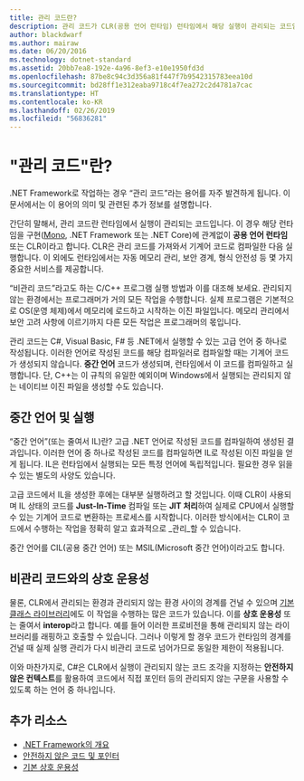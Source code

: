 ```yaml
---
title: 관리 코드란?
description: 관리 코드가 CLR(공용 언어 런타임) 런타임에서 해당 실행이 관리되는 코드임을 알아봅니다.
author: blackdwarf
ms.author: mairaw
ms.date: 06/20/2016
ms.technology: dotnet-standard
ms.assetid: 20bb7ea8-192e-4a96-8ef3-e10e1950fd3d
ms.openlocfilehash: 87be8c94c3d356a81f447f7b9542315783eea10d
ms.sourcegitcommit: bd28ff1e312eaba9718c4f7ea272c2d4781a7cac
ms.translationtype: HT
ms.contentlocale: ko-KR
ms.lasthandoff: 02/26/2019
ms.locfileid: "56836281"
---
```

# <a name="what-is-managed-code"></a>"관리 코드"란?

.NET Framework로 작업하는 경우 “관리 코드”라는 용어를 자주 발견하게 됩니다. 이 문서에서는 이 용어의 의미 및 관련된 추가 정보를 설명합니다.

간단히 말해서, 관리 코드란 런타임에서 실행이 관리되는 코드입니다. 이 경우 해당 런타임을 구현([Mono](https://www.mono-project.com/), .NET Framework 또는 .NET Core)에 관계없이 **공용 언어 런타임** 또는 CLR이라고 합니다. CLR은 관리 코드를 가져와서 기계어 코드로 컴파일한 다음 실행합니다. 이 외에도 런타임에서는 자동 메모리 관리, 보안 경계, 형식 안전성 등 몇 가지 중요한 서비스를 제공합니다.

“비관리 코드”라고도 하는 C/C++ 프로그램 실행 방법과 이를 대조해 보세요. 관리되지 않는 환경에서는 프로그래머가 거의 모든 작업을 수행합니다. 실제 프로그램은 기본적으로 OS(운영 체제)에서 메모리에 로드하고 시작하는 이진 파일입니다. 메모리 관리에서 보안 고려 사항에 이르기까지 다른 모든 작업은 프로그래머의 몫입니다.

관리 코드는 C#, Visual Basic, F# 등 .NET에서 실행할 수 있는 고급 언어 중 하나로 작성됩니다. 이러한 언어로 작성된 코드를 해당 컴파일러로 컴파일할 때는 기계어 코드가 생성되지 않습니다. **중간 언어** 코드가 생성되며, 런타임에서 이 코드를 컴파일하고 실행합니다. 단, C++는 이 규칙의 유일한 예외이며 Windows에서 실행되는 관리되지 않는 네이티브 이진 파일을 생성할 수도 있습니다.

## <a name="intermediate-language--execution"></a>중간 언어 및 실행

“중간 언어”(또는 줄여서 IL)란? 고급 .NET 언어로 작성된 코드를 컴파일하여 생성된 결과입니다. 이러한 언어 중 하나로 작성된 코드를 컴파일하면 IL로 작성된 이진 파일을 얻게 됩니다. IL은 런타임에서 실행되는 모든 특정 언어에 독립적입니다. 필요한 경우 읽을 수 있는 별도의 사양도 있습니다.

고급 코드에서 IL을 생성한 후에는 대부분 실행하려고 할 것입니다. 이때 CLR이 사용되며 IL 상태의 코드를 **Just-In-Time** 컴파일 또는 **JIT 처리**하여 실제로 CPU에서 실행할 수 있는 기계어 코드로 변환하는 프로세스를 시작합니다. 이러한 방식에서는 CLR이 코드에서 수행하는 작업을 정확히 알고 효과적으로 _관리_할 수 있습니다.

중간 언어를 CIL(공용 중간 언어) 또는 MSIL(Microsoft 중간 언어)이라고도 합니다.

## <a name="unmanaged-code-interoperability"></a>비관리 코드와의 상호 운용성

물론, CLR에서 관리되는 환경과 관리되지 않는 환경 사이의 경계를 건널 수 있으며 [기본 클래스 라이브러리](framework-libraries.md)에도 이 작업을 수행하는 많은 코드가 있습니다. 이를 **상호 운용성** 또는 줄여서 **interop**라고 합니다. 예를 들어 이러한 프로비전을 통해 관리되지 않는 라이브러리를 래핑하고 호출할 수 있습니다. 그러나 이렇게 할 경우 코드가 런타임의 경계를 건널 때 실제 실행 관리가 다시 비관리 코드로 넘어가므로 동일한 제한이 적용됩니다.

이와 마찬가지로, C#은 CLR에서 실행이 관리되지 않는 코드 조각을 지정하는 **안전하지 않은 컨텍스트**를 활용하여 코드에서 직접 포인터 등의 관리되지 않는 구문을 사용할 수 있도록 하는 언어 중 하나입니다.

## <a name="more-resources"></a>추가 리소스

* [.NET Framework의 개요](../framework/get-started/overview.md)
* [안전하지 않은 코드 및 포인터](../../docs/csharp/programming-guide/unsafe-code-pointers/index.md)
* [기본 상호 운용성](./native-interop/index.md)
